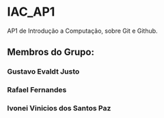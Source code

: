 # IAC_AP1
AP1 de Introdução a Computação, sobre Git e Github.

## Membros do Grupo:
### Gustavo Evaldt Justo
### Rafael Fernandes
### Ivonei Vinicios dos Santos Paz